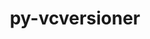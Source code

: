 ---
title: "py-vcversioner"
layout: cache
categories: [package, develop]
meta: {"compilers": ["gcc@=11.4.0", "gcc@=9.4.0", "oneapi@=2024.2.1"], "num_specs": 15, "num_specs_by_stack": {"e4s": 4, "e4s-neoverse-v2": 4, "e4s-neoverse_v1": 2, "e4s-oneapi": 4, "e4s-power": 1, "root": 15}, "oss": ["ubuntu20.04", "ubuntu22.04"], "platforms": ["linux"], "stacks": ["e4s", "e4s-neoverse-v2", "e4s-neoverse_v1", "e4s-oneapi", "e4s-power", "root"], "targets": ["neoverse_v1", "neoverse_v2", "ppc64le", "x86_64_v3"], "versions": ["2.16.0.0"]}
spec_details: [{"compiler": "oneapi@=2024.2.1", "hash": "6bn55tgjk4kovmyy6deirkawb7cw2vvn", "os": "ubuntu22.04", "platform": "linux", "size": "-", "stacks": ["e4s-oneapi", "root"], "target": "x86_64_v3", "variants": ["build_system=python_pip"], "versions": ["2.16.0.0"]}, {"compiler": "gcc@=11.4.0", "hash": "7ymiivlxhokde3g5p6ax3i4mhhxh2wd3", "os": "ubuntu22.04", "platform": "linux", "size": "-", "stacks": ["e4s", "root"], "target": "x86_64_v3", "variants": ["build_system=python_pip"], "versions": ["2.16.0.0"]}, {"compiler": "gcc@=11.4.0", "hash": "a6gbtpn2dpe7o5r66bpuehxbqtfzcsrv", "os": "ubuntu22.04", "platform": "linux", "size": "-", "stacks": ["e4s-neoverse-v2", "root"], "target": "neoverse_v2", "variants": ["build_system=python_pip"], "versions": ["2.16.0.0"]}, {"compiler": "oneapi@=2024.2.1", "hash": "a7s53k2j4jbcnqy6dhdiupxyl2ipqz2s", "os": "ubuntu22.04", "platform": "linux", "size": "-", "stacks": ["e4s-oneapi", "root"], "target": "x86_64_v3", "variants": ["build_system=python_pip"], "versions": ["2.16.0.0"]}, {"compiler": "gcc@=11.4.0", "hash": "c3wv7ahpvagaa56m4fgapv4pdvu7ugeb", "os": "ubuntu22.04", "platform": "linux", "size": "-", "stacks": ["e4s-neoverse-v2", "root"], "target": "neoverse_v2", "variants": ["build_system=python_pip"], "versions": ["2.16.0.0"]}, {"compiler": "gcc@=11.4.0", "hash": "g2bolwmf7dccdjgyrfqlri5k5egx6h43", "os": "ubuntu22.04", "platform": "linux", "size": "-", "stacks": ["e4s", "root"], "target": "x86_64_v3", "variants": ["build_system=python_pip"], "versions": ["2.16.0.0"]}, {"compiler": "oneapi@=2024.2.1", "hash": "igl3qiqhde326pxtpbsvzxjw2uanqwqc", "os": "ubuntu22.04", "platform": "linux", "size": "-", "stacks": ["e4s-oneapi", "root"], "target": "x86_64_v3", "variants": ["build_system=python_pip"], "versions": ["2.16.0.0"]}, {"compiler": "gcc@=11.4.0", "hash": "mquny37xcn4moqzycwau2n46pdpewnli", "os": "ubuntu22.04", "platform": "linux", "size": "-", "stacks": ["e4s-neoverse_v1", "root"], "target": "neoverse_v1", "variants": ["build_system=python_pip"], "versions": ["2.16.0.0"]}, {"compiler": "oneapi@=2024.2.1", "hash": "nl3kao52katmgbqemkkswn5zayqsaen5", "os": "ubuntu22.04", "platform": "linux", "size": "-", "stacks": ["e4s-oneapi", "root"], "target": "x86_64_v3", "variants": ["build_system=python_pip"], "versions": ["2.16.0.0"]}, {"compiler": "gcc@=11.4.0", "hash": "owhw2rw46d6b2adbytact2r5fv54nbzv", "os": "ubuntu22.04", "platform": "linux", "size": "-", "stacks": ["e4s", "root"], "target": "x86_64_v3", "variants": ["build_system=python_pip"], "versions": ["2.16.0.0"]}, {"compiler": "gcc@=9.4.0", "hash": "oxl5ae5dunexirhq5injkmgwevvcacrc", "os": "ubuntu20.04", "platform": "linux", "size": "-", "stacks": ["e4s-power", "root"], "target": "ppc64le", "variants": ["build_system=python_pip"], "versions": ["2.16.0.0"]}, {"compiler": "gcc@=11.4.0", "hash": "oypoxreah76avfmhecvsbxs3plxzwr5c", "os": "ubuntu22.04", "platform": "linux", "size": "-", "stacks": ["e4s-neoverse_v1", "root"], "target": "neoverse_v1", "variants": ["build_system=python_pip"], "versions": ["2.16.0.0"]}, {"compiler": "gcc@=11.4.0", "hash": "ss2l3gxa5mzso4mavrb6hoyd24lnd4yg", "os": "ubuntu22.04", "platform": "linux", "size": "-", "stacks": ["e4s", "root"], "target": "x86_64_v3", "variants": ["build_system=python_pip"], "versions": ["2.16.0.0"]}, {"compiler": "gcc@=11.4.0", "hash": "voz6xqtdkblp4bs3cig7qoqar7kuzr7h", "os": "ubuntu22.04", "platform": "linux", "size": "-", "stacks": ["e4s-neoverse-v2", "root"], "target": "neoverse_v2", "variants": ["build_system=python_pip"], "versions": ["2.16.0.0"]}, {"compiler": "gcc@=11.4.0", "hash": "y2xgqatvvq2xf2vttlftz362uvxayrxf", "os": "ubuntu22.04", "platform": "linux", "size": "-", "stacks": ["e4s-neoverse-v2", "root"], "target": "neoverse_v2", "variants": ["build_system=python_pip"], "versions": ["2.16.0.0"]}]
---
